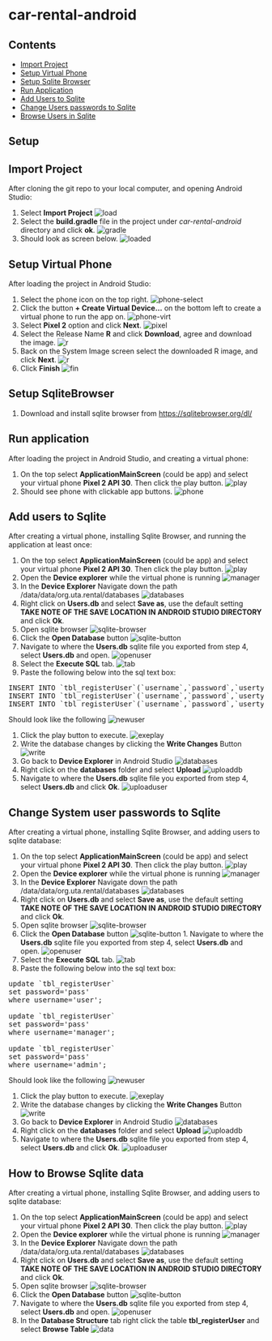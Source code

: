 # car-rental-android

## Contents
- [Import Project](#import-project)
- [Setup Virtual Phone](#setup-virtual-phone)
- [Setup Sqlite Browser](#setup-sqlitebrowser)
- [Run Application](#run-application)
- [Add Users to Sqlite](#add-users-to-sqlite)
- [Change Users passwords to Sqlite](#change-system-user-passwords-to-sqlite)
- [Browse Users in Sqlite](#how-to-browse-sqlite-data)

## Setup
## Import Project
After cloning the git repo to your local computer, and opening Android 
Studio:
1. Select **Import Project**
![load](/images/load-menu.png)
1. Select the **build.gradle** file in the project under *car-rental-android* directory
and click **ok**.
![gradle](/images/build-gradle.png)
1. Should look as screen below.
![loaded](/images/loaded.png)

## Setup Virtual Phone
After loading the project in Android Studio:
1. Select the phone icon on the top right.
![phone-select](/images/phone-select.png)
1. Click the button **+ Create Virtual Device...** on the bottom
left to create a virtual phone to run the app on.
![phone-virt](/images/phone-virt.png)
1. Select **Pixel 2** option and click **Next**.
![pixel](/images/pixel.png)
1. Select the Release Name **R** and click **Download**, agree and 
download the image.
![r](/images/R.png)
1. Back on the System Image screen select the downloaded R image,
and click **Next**.
![r](/images/R.png)
1. Click **Finish**
![fin](/images/finish.png)

## Setup SqliteBrowser
1. Download and install sqlite browser from https://sqlitebrowser.org/dl/

## Run application
After loading the project in Android Studio, and 
creating a virtual phone:
1. On the top select **ApplicationMainScreen** (could be app) and 
select your virtual phone **Pixel 2 API 30**. Then click
the play button.
![play](/images/play.png)
1. Should see phone with clickable app buttons.
![phone](/images/app.png)


## Add users to Sqlite
After creating a virtual phone, installing Sqlite Browser, and running the application at
least once:
1. On the top select **ApplicationMainScreen** (could be app) and 
select your virtual phone **Pixel 2 API 30**. Then click
the play button.
![play](/images/play.png)
1. Open the **Device explorer** while the virtual phone is running
![manager](/images/device-manager.png)
1. In the **Device Explorer** Navigate down the path /data/data/org.uta.rental/databases
![databases](/images/databases.png)
1. Right click on **Users.db** and select **Save as**, use the default setting **TAKE NOTE OF THE 
SAVE LOCATION IN ANDROID STUDIO DIRECTORY** and click **Ok**.
1. Open sqlite browser
![sqlite-browser](/images/sqlbrowser.png)
1. Click the **Open Database** button
![sqlite-button](/images/opendb.png)
1. Navigate to where the **Users.db** sqlite file you exported from step 4, select **Users.db**
and open.
![openuser](/images/openuser.png)
1. Select the **Execute SQL** tab.
![tab](/images/exesql.png)
1. Paste the following below into the sql text box:
<pre>
INSERT INTO `tbl_registerUser`(`username`,`password`,`usertype`) VALUES ("user", "password", "user");
INSERT INTO `tbl_registerUser`(`username`,`password`,`usertype`) VALUES ("admin", "password", "admin");
INSERT INTO `tbl_registerUser`(`username`,`password`,`usertype`) VALUES ("manager", "password", "rental_manager");
</pre>
Should look like the following
![newuser](/images/new_users.png)
1. Click the play button to execute.
![exeplay](/images/exeplay.png)
1. Write the database changes by clicking the **Write Changes** Button
![write](/images/writedb.png)
1. Go back to **Device Explorer** in Android Studio
![databases](/images/databases.png)
1. Right click on the **databases** folder and select **Upload**
![uploaddb](/images/uploaddb.png)
1. Navigate to where the **Users.db** sqlite file you exported from step 4, select **Users.db** and
click **Ok**.
![uploaduser](/images/uploaduser.png)

## Change System user passwords to Sqlite
After creating a virtual phone, installing Sqlite Browser, and adding users to sqlite database:
1. On the top select **ApplicationMainScreen** (could be app) and 
select your virtual phone **Pixel 2 API 30**. Then click
the play button.
![play](/images/play.png)
1. Open the **Device explorer** while the virtual phone is running
![manager](/images/device-manager.png)
1. In the **Device Explorer** Navigate down the path /data/data/org.uta.rental/databases
![databases](/images/databases.png)
1. Right click on **Users.db** and select **Save as**, use the default setting **TAKE NOTE OF THE 
SAVE LOCATION IN ANDROID STUDIO DIRECTORY** and click **Ok**.
1. Open sqlite browser
![sqlite-browser](/images/sqlbrowser.png)
1. Click the **Open Database** button
![sqlite-button](/images/opendb.png) 1. Navigate to where the **Users.db** sqlite file you exported from step 4, select **Users.db**
and open.
![openuser](/images/openuser.png)
1. Select the **Execute SQL** tab.
![tab](/images/exesql.png)
1. Paste the following below into the sql text box:
<pre>
update `tbl_registerUser`
set password='pass'
where username='user';

update `tbl_registerUser`
set password='pass'
where username='manager';

update `tbl_registerUser`
set password='pass'
where username='admin';
</pre>
Should look like the following
![newuser](/images/new_users.png)
1. Click the play button to execute.
![exeplay](/images/exeplay.png)
1. Write the database changes by clicking the **Write Changes** Button
![write](/images/writedb.png)
1. Go back to **Device Explorer** in Android Studio
![databases](/images/databases.png)
1. Right click on the **databases** folder and select **Upload**
![uploaddb](/images/uploaddb.png)
1. Navigate to where the **Users.db** sqlite file you exported from step 4, select **Users.db** and
click **Ok**.
![uploaduser](/images/uploaduser.png)

## How to Browse Sqlite data
After creating a virtual phone, installing Sqlite Browser, and adding users to sqlite database:
1. On the top select **ApplicationMainScreen** (could be app) and 
select your virtual phone **Pixel 2 API 30**. Then click
the play button.
![play](/images/play.png)
1. Open the **Device explorer** while the virtual phone is running
![manager](/images/device-manager.png)
1. In the **Device Explorer** Navigate down the path /data/data/org.uta.rental/databases
![databases](/images/databases.png)
1. Right click on **Users.db** and select **Save as**, use the default setting **TAKE NOTE OF THE 
SAVE LOCATION IN ANDROID STUDIO DIRECTORY** and click **Ok**.
1. Open sqlite browser
![sqlite-browser](/images/sqlbrowser.png)
1. Click the **Open Database** button
![sqlite-button](/images/opendb.png)
1. Navigate to where the **Users.db** sqlite file you exported from step 4, select **Users.db**
and open.
![openuser](/images/openuser.png)
1. In the **Database Structure** tab right click the table **tbl_registerUser** and select
**Browse Table**
![data](/images/data.png)
